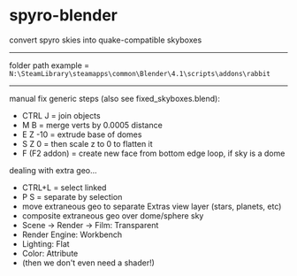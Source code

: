 # spyro-blender

convert spyro skies into quake-compatible skyboxes

---

folder path example = `N:\SteamLibrary\steamapps\common\Blender\4.1\scripts\addons\rabbit`

---

manual fix generic steps (also see fixed_skyboxes.blend):

- CTRL J = join objects
- M B = merge verts by 0.0005 distance
- E Z -10 = extrude base of domes
- S Z 0 = then scale z to 0 to flatten it
- F (F2 addon) = create new face from bottom edge loop, if sky is a dome

dealing with extra geo...

- CTRL+L = select linked
- P S = separate by selection
- move extraneous geo to separate Extras view layer (stars, planets, etc)
- composite extraneous geo over dome/sphere sky
- Scene -> Render -> Film: Transparent
- Render Engine: Workbench
- Lighting: Flat
- Color: Attribute
- (then we don't even need a shader!)
